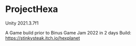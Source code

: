 # ProjectHexa
Unity 2021.3.7f1

A Game build prior to Binus Game Jam 2022 in 2 days
Build: https://stinkysteak.itch.io/hexplanet
